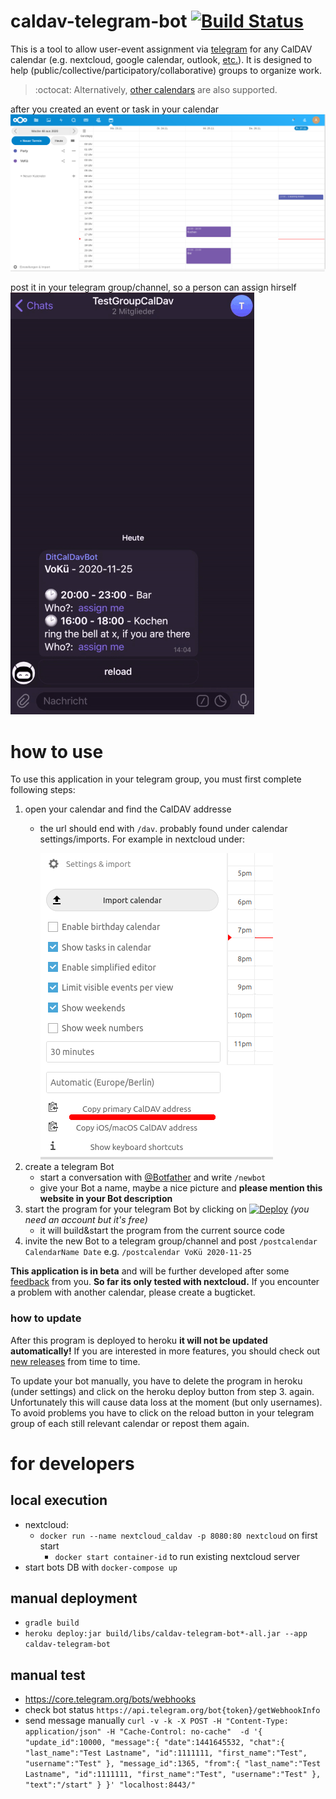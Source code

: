 # caldav-telegram-bot [![Build Status](https://travis-ci.org/dit-calendar/caldav-telegram-bot.svg?branch=master)](https://travis-ci.org/dit-calendar/caldav-telegram-bot)
This is a tool to allow user-event assignment via [telegram](https://telegram.org/) for any CalDAV calendar (e.g. nextcloud, google calendar, outlook, [etc.](https://en.wikipedia.org/wiki/CalDAV#Server)). It is designed to help (public/collective/participatory/collaborative) groups to organize work.

> :octocat: Alternatively, [other calendars](https://github.com/dit-calendar/dit-calendar.github.io) are also supported.

after you created an event or task in your calendar
<img src="doc/img/nexcloud-calendar.png" alt="calendar"/>

post it in your telegram group/channel, so a person can assign hirself
<img src="doc/img/telegram-bot.gif" alt="telegram"/>


# how to use
To use this application in your telegram group, you must first complete following steps:
1. open your calendar and find the CalDAV addresse
   * the url should end with `/dav`. probably found under calendar settings/imports. For example in nextcloud under:
     
     <img src="doc/img/caldav-nextcloud.png" alt="nextcloud-settings"/>
2. create a telegram Bot
   * start a conversation with [@Botfather](https://t.me/botfather) and write `/newbot`
   * give your Bot a name, maybe a nice picture and **please mention this website in your Bot description**
3. start the program for your telegram Bot by clicking on
    [![Deploy](https://www.herokucdn.com/deploy/button.svg)](https://heroku.com/deploy?template=https://github.com/dit-calendar/caldav-telegram-bot/tree/master) _(you need an account but it's free)_
   * it will build&start the program from the current source code
4. invite the new Bot to a telegram group/channel and post `/postcalendar CalendarName Date` e.g. `/postcalendar VoKü 2020-11-25`

**This application is in beta** and will be further developed after some [feedback](https://github.com/dit-calendar/caldav-telegram-bot/issues) from you.
**So far its only tested with nextcloud.** If you encounter a problem with another calendar, please create a bugticket.

### how to update
After this program is deployed to heroku **it will not be updated automatically!** If you are interested in more features, you should check out [new releases](https://github.com/dit-calendar/caldav-telegram-bot/releases) from time to time.

To update your bot manually, you have to delete the program in heroku (under settings) and click on the heroku deploy button from step 3. again. Unfortunately this will cause data loss at the moment (but only usernames). To avoid problems you have to click on the reload button in your telegram group of each still relevant calendar or repost them again.


# for developers

## local execution
* nextcloud:
  * `docker run --name nextcloud_caldav -p 8080:80 nextcloud` on first start
    * `docker start container-id` to run existing nextcloud server
* start bots DB with `docker-compose up`

## manual deployment
* `gradle build`
* `heroku deploy:jar build/libs/caldav-telegram-bot*-all.jar --app caldav-telegram-bot`

## manual test
* https://core.telegram.org/bots/webhooks
* check bot status `https://api.telegram.org/bot{token}/getWebhookInfo`
* send message manually
 `curl -v -k -X POST -H "Content-Type: application/json" -H "Cache-Control: no-cache"  -d '{
 "update_id":10000,
 "message":{
   "date":1441645532,
   "chat":{
      "last_name":"Test Lastname",
      "id":1111111,
      "first_name":"Test",
      "username":"Test"
   },
   "message_id":1365,
   "from":{
      "last_name":"Test Lastname",
      "id":1111111,
      "first_name":"Test",
      "username":"Test"
   },
   "text":"/start"
 }
 }' "localhost:8443/"`
